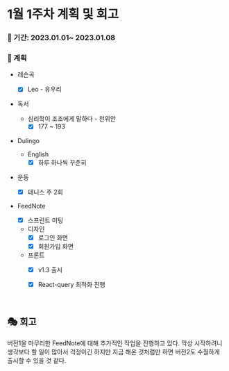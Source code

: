 # 1월 1주차 계획 및 회고

### 📆 기간: 2023.01.01~ 2023.01.08

### 📑 계획

- 레슨곡

  - [x] Leo - 유우리
- 독서
  - 심리학이 조조에게 말하다 - 천위안
    - [x] 177 ~ 193
- Dulingo
  - English
    - [x] 하루 하나씩 꾸준히
- 운동
  - [x] 테니스 주 2회
- FeedNote
  - [x] 스프린트 미팅
  
  - 디자인
    - [x] 로그인 화면
    - [x] 회원가입 화면
  - 프론트
    - [x] v1.3 출시
    - [x] React-query 최적화 진행


<br/>

## 🎭 회고

버전1을 마무리한 FeedNote에 대해 추가적인 작업을 진행하고 있다. 막상 시작하려니 생각보다 할 일이 많아서 걱정이긴 하지만 지금 해온 것처럼만 하면 버전2도 수월하게 출시할 수 있을 것 같다.
